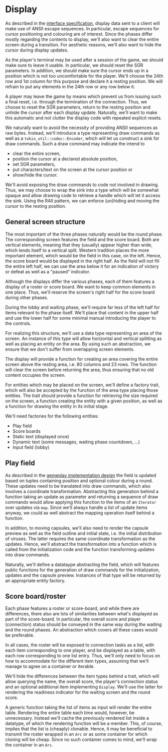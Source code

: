# Display

As described in the [interface specification](../Interface.md), display data
sent to a client will make use of ANSII escape sequences. In particular, escape
sequences for cursor positioning and colouring are of interest. Since the phases
differ mostly regarding the contents to display, we'll also want to clear the
entire screen during a transition. For aesthetic reasons, we'll also want to
hide the cursor during display updates.

As the player's terminal may be used after a session of the game, we should make
sure to leave it usable. In particular, we should reset the SGR parameters. In
addition, we should make sure the cursor ends up in a position which is not too
uncomfortable for the player. We'll choose the 24th row and 1st column for this
purpose and declare it a resting position. We will refrain to put any elements
in the 24th row or any row below it.

A player may leave the game by means which prevent us from issuing such a final
reset, i.e. through the termination of the connection. Thus, we choose to reset
the SGR parameters, return to the resting position and unhide the cursor after
each display update. Naturally, we'll want to make this automatic and not
clutter the display code with repeated explicit resets.

We naturally want to avoid the necessity of providing ANSII sequences as raw
bytes. Instead, we'll introduce a type representing draw commands as well as a
`tokio_util::codec::Encoder`, which will let us construct a sink for draw
commands. Such a draw command may indicate the intend to

 * clear the entire screen,
 * position the cursor at a declared absolute position,
 * set SGR parameters,
 * put characters/text on the screen at the cursor position or
 * show/hide the cursor.

We'll avoid exposing the draw commands to code not involved in drawing. Thus, we
may choose to wrap the sink into a type which will be somewhat opaque and allow
drawing code to retrieve a handle which will let it access the sink. Using the
RAII pattern, we can enforce (un)hiding and moving the cursor to the resting
position.


## General screen structure

The most important of the three phases naturally would be the round phase. The
corresponding screen features the field and the score board. Both are vertical
elements, meaning that they (usually) appear higher than wide, which lends
itself to a vertical split. Western tradition places the more important element,
which would be the field in this case, on the left. Hence, the score board would
be displayed in the right half. As the field will not fill the entire left half,
we can use the area below it for an indication of victory or defeat as well as
a "paused" indicator.

Although the displays differ the various phases, each of them features a display
of a roster or score board. We want to keep common elements in one place. Thus,
we'll reserve the screen's right half for the score board during other phases.

During the lobby and waiting phase, we'll require far less of the left half for
items relevant to the phase itself. We'll place that content in the upper half
and use the lower half for some minimal manual introducing the player to the
controls.

For realizing this structure, we'll use a data type representing an area of the
screen. An instance of this type will allow horizontal and vertical splitting as
well as placing an entity on the area. By using such an abstraction, we ensure
that we don't suffer from overlapping screen elements.

The display will provide a function for creating an area covering the entire
screen above the resting area, i.e. 80 columns and 23 rows. The function will
clear the screen before returning the area, thus ensuring that no old content
occupies the screen.

For entities which may be placed on the screen, we'll define a factory trait,
which will also be accepted by the function of the area type placing those
entities. The trait should provide a function for retrieving the size required
on the screen, a function creating the entity with a given position, as well as
a function for drawing the entity in its initial stage.

We'll need factories for the following entities:

 * Play field
 * Score boards
 * Static text (displayed once)
 * Dynamic text (some messages, waiting phase countdown, ...)
 * Input field (lobby)


## Play field

As described in the [gemeplay implementation design](Gameplay.md) the field is
updated based on tuples containing position and optional colour during a round.
These updates need to be translated into draw commands, which also involves a
coordinate transformation. Abstracting this generation behind a function taking
an update as parameter and returning a sequence of draw commands would allow
applying this function to the items of an `Iterator` over updates via `map`.
Since we'll always handle a list of update items anyway, we could as well
abstract the mapping operation itself behind a function.

In addition, to moving capsules, we'll also need to render the capsule preview
as well as the field outline and initial state, i.e. the initial distribution of
viruses. The latter requires the same coordinate transformation as the updates.
Hence, we'll abstract the transformation into a function which is called from
the initialization code and the function transforming updates into draw
commands.

Naturally, we'll define a datataype abstracting the field, which will features
public functions for the generation of draw commands for the initialization,
updates and the capsule preview. Instances of that type will be returned by an
appropriate entity factory.


## Score board/roster

Each phase features a roster or score-board, and while there are differences,
there also are lots of similarities between what's displayed as part of the
score-board. In particular, the overall score and player (connection) status
should be conveyed in the same way during the waiting and the round phases. An
abstraction which covers all these cases would be preferable.

In all cases, the roster will be exposed to connection tasks as a list, with
each item corresponding to one player, and be displayed as a table, with each
row corresponding to one list entry. Thus, we'll only need to focus on how to
accommodate for the different item types, assuming that we'll manage to agree on
a container or iterable.

We'll hide the differences between the item types behind a trait, which will
allow querying the name, the overall score, the player's connection status and
an optional additional item implementing `Display`. We'll use the latter for
rendering the readiness indicator for the waiting screen and the round score.

A generic function taking the list of items as input will render the entire
table. Rendering the entire table each time would, however, be unnecessary.
Instead we'll cache the previously rendered list inside a datatype, of which
the rendering function will be a member. This, of course, implies that the list
is (cheaply) clonable. Hence, it may be beneficial to transmit the roster
wrapped in an `Arc` or as some container for which cloning will be cheap. Since
no such container comes to mind, we'll wrap the container in an `Arc`.

